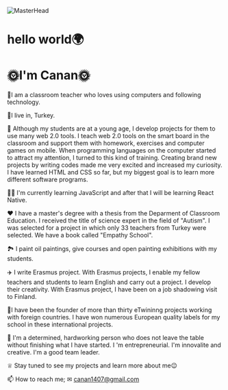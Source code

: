 ![MasterHead](https://fiverr-res.cloudinary.com/images/t_main1,q_auto,f_auto,q_auto,f_auto/gigs/139691718/original/c4ed243b35e4fd2688390054515e1c20e0601e66/do-html-css-bootstrap-javascript-and-react-projects.png)

<h1>hello world🌍</h1>
<h1>🌞I'm Canan🌞</h1>
              
                          
👯I am a classroom teacher who loves using computers and following technology.

🌱I live in, Turkey.

🤖 Although my students are at a young age, I develop projects for them to use many web 2.0 tools. I teach web 2.0 tools on the smart board in the classroom and support them with homework, exercises and computer games on mobile. When programming languages on the computer started to attract my attention, I turned to this kind of training. Creating brand new projects by writing codes made me very excited and increased my curiosity. I have learned HTML and CSS so far, but my biggest goal is to learn more different software programs.

👨‍💻 I'm currently learning JavaScript and after that I will be learning React Native.

❤ I have a master's degree with a thesis from the Deparment of Classroom Education. I received the title of science expert in the field of "Autism". I was selected for a project in which only 33 teachers from Turkey were selected. We have a book called "Empathy School".

🏞 I paint oil paintings, give courses and open painting exhibitions with my students.

✈️ I write Erasmus project. With Erasmus projects, I enable my fellow teachers and students to learn English and carry out a project. I develop their creativity. With Erasmus project, I have been on a job shadowing visit to Finland.

📝I have been the founder of more than thirty eTwininng projects working with foreign countries. I have won numerous European quality labels for my school in these international projects.

👀 I'm a determined, hardworking person who does not leave the table without finishing what I have started. I 'm entrepreneurial. I'm innovalite and creative. I'm a good team leader.

♕ Stay tuned to see my projects and learn more about me😉

📫 How to reach me;
✉ canan1407@gmail.com






              
